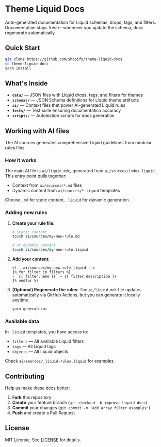 # Theme Liquid Docs

Auto-generated documentation for Liquid schemas, drops, tags, and filters. Documentation stays fresh—whenever you update the schema, docs regenerate automatically.

## Quick Start

```bash
git clone https://github.com/Shopify/theme-liquid-docs
cd theme-liquid-docs
yarn install
```

## What's Inside

- **`data/`** — JSON files with Liquid drops, tags, and filters for themes
- **`schemas/`** — JSON Schema definitions for Liquid theme artifacts
- **`ai/`** — Context files that power AI-generated Liquid rules
- **`tests/`** — Test suite ensuring documentation accuracy
- **`scripts/`** — Automation scripts for docs generation

## Working with AI files

The AI sources generates comprehensive Liquid guidelines from modular rules files.

### How it works

The main AI file is `ai/liquid.mdc`, generated from `ai/sources/index.liquid`. This entry point pulls together:

- Context from `ai/sources/*.md` files
- Dynamic content from `ai/sources/*.liquid` templates

Choose `.md` for static content, `.liquid` for dynamic generation.

### Adding new rules

1. **Create your rule file:**
   ```bash
   # Static content
   touch ai/sources/my-new-rule.md

   # Or dynamic content
   touch ai/sources/my-new-rule.liquid
   ```

2. **Add your content:**
   ```liquid
   <!-- ai/sources/my-new-rule.liquid -->
   {% for filter in filters %}
   - `{{ filter.name }}` — {{ filter.description }}
   {% endfor %}
   ```

3. **(Optional) Regenerate the rules:**
  The `ai/liquid.mdc` file updates automatically via GitHub Actions, but you can generate it locally anytime.
   ```bash
   yarn generate:ai
   ```

### Available data

In `.liquid` templates, you have access to:
- `filters` — All available Liquid filters
- `tags` — All Liquid tags
- `objects` — All Liquid objects

Check `ai/sources/_liquid-rules.liquid` for examples.

## Contributing

Help us make these docs better:

1. **Fork** this repository
2. **Create** your feature branch (`git checkout -b improve-liquid-docs`)
3. **Commit** your changes (`git commit -m 'Add array filter examples'`)
4. **Push** and create a Pull Request

## License

MIT License. See [LICENSE](./LICENSE.md) for details.